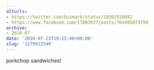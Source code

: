 ```yaml
---
alturls:
- https://twitter.com/bismark/status/19362510942
- https://www.facebook.com/17803937/posts/764485073799
archive:
- 2010-07
date: '2010-07-23T19:15:46+00:00'
slug: '1279912546'
---
```


porkchop sandwiches!

